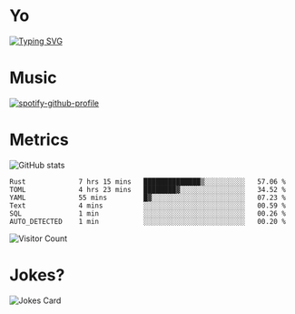 # Yo

[![Typing SVG](https://readme-typing-svg.herokuapp.com?center=true&lines=Hel++l+o+wo+o+++r+l+++++++++d;Rust;Substrate;Dust;Guts)](https://git.io/typing-svg)

# Music

[![spotify-github-profile](https://spotify-github-profile.vercel.app/api/view?uid=na5blcw6x0jzl3k1m6uxyyk3y&cover_image=true&theme=default&bar_color=276524&bar_color_cover=true)](https://github.com/kittinan/spotify-github-profile)

# Metrics

![GitHub stats](https://github-readme-stats.vercel.app/api?username=AwesomeIbex&count_private=true&show_icons=true&theme=cobalt)

<!--START_SECTION:waka-->

```text
Rust             7 hrs 15 mins   ██████████████▒░░░░░░░░░░   57.06 %
TOML             4 hrs 23 mins   ████████▓░░░░░░░░░░░░░░░░   34.52 %
YAML             55 mins         █▓░░░░░░░░░░░░░░░░░░░░░░░   07.23 %
Text             4 mins          ░░░░░░░░░░░░░░░░░░░░░░░░░   00.59 %
SQL              1 min           ░░░░░░░░░░░░░░░░░░░░░░░░░   00.26 %
AUTO_DETECTED    1 min           ░░░░░░░░░░░░░░░░░░░░░░░░░   00.20 %
```

<!--END_SECTION:waka-->

![Visitor Count](https://profile-counter.glitch.me/AwesomeIbex/count.svg)

# Jokes?

![Jokes Card](https://readme-jokes.vercel.app/api)

